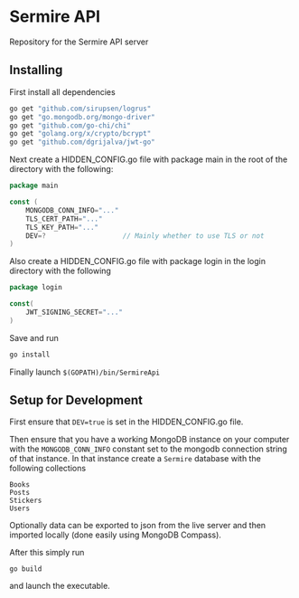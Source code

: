 # Sermire API
Repository for the Sermire API server

## Installing
First install all dependencies
```bash
go get "github.com/sirupsen/logrus"
go get "go.mongodb.org/mongo-driver"
go get "github.com/go-chi/chi"
go get "golang.org/x/crypto/bcrypt"
go get "github.com/dgrijalva/jwt-go"
```

Next create a HIDDEN_CONFIG.go file with package main in the root of the directory with the following:
```go
package main

const (
	MONGODB_CONN_INFO="..."
	TLS_CERT_PATH="..."
	TLS_KEY_PATH="..."
	DEV=?					// Mainly whether to use TLS or not
)
```

Also create a HIDDEN_CONFIG.go file with package login in the login directory with the following
```go
package login

const(
	JWT_SIGNING_SECRET="..."
)
```

Save and run
```bash
go install
```
Finally launch ```$(GOPATH)/bin/SermireApi```

## Setup for Development

First ensure that ```DEV=true``` is set in the HIDDEN_CONFIG.go file. 

Then ensure that you have a working MongoDB instance on your computer with the ```MONGODB_CONN_INFO``` constant set to the mongodb connection string of that instance. In that instance create a ```Sermire``` database with the following collections

```
Books
Posts
Stickers
Users
```

Optionally data can be exported to json from the live server and then imported locally (done easily using MongoDB Compass).

After this simply run
```
go build
```
and launch the executable. 
